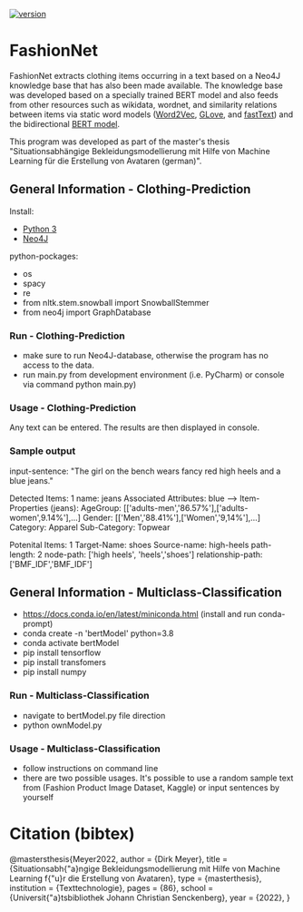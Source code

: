 [![version](https://img.shields.io/github/license/texttechnologylab/FashionNet)]()


# FashionNet
FashionNet extracts clothing items occurring in a text based on a Neo4J knowledge base that has also been made available. 
The knowledge base was developed based on a specially trained BERT model and also feeds from other resources such as wikidata, wordnet, and similarity relations between items via static word models ([Word2Vec](https://github.com/tensorflow/docs/blob/master/site/en/tutorials/text/word2vec.ipynb), [GLove](https://nlp.stanford.edu/projects/glove/), and [fastText](https://fasttext.cc/)) and the bidirectional [BERT model](https://github.com/google-research/bert).

This program was developed as part of the master's thesis "Situationsabhängige Bekleidungsmodellierung mit Hilfe von Machine Learning für die Erstellung von Avataren (german)".

## General Information - Clothing-Prediction
Install:
- [Python 3](https://www.python.org/downloads/)
- [Neo4J](https://neo4j.com/)

python-pockages:
- os
- spacy
- re
- from nltk.stem.snowball import SnowballStemmer
- from neo4j import GraphDatabase

### Run - Clothing-Prediction
- make sure to run Neo4J-database, otherwise the program has no access to the data.
- run main.py from development environment (i.e. PyCharm) or console via command python main.py)

### Usage - Clothing-Prediction
Any text can be entered. The results are then displayed in console.

### Sample output

input-sentence: "The girl on the bench wears fancy red high heels and a blue jeans."

Detected Items: 1
name: jeans
Associated Attributes: blue
--> Item-Properties (jeans):
AgeGroup: [['adults-men','86.57%'],['adults-women',9.14%'],...]
Gender: [['Men','88.41%'],['Women','9,14%'],...]
Category: Apparel
Sub-Category: Topwear

Potenital Items: 1
Target-Name: shoes
Source-name: high-heels
path-length: 2
node-path: ['high heels', 'heels','shoes']
relationship-path: ['BMF_IDF','BMF_IDF']


## General Information - Multiclass-Classification
- https://docs.conda.io/en/latest/miniconda.html (install and run conda-prompt)
- conda create -n 'bertModel' python=3.8
- conda activate bertModel
- pip install tensorflow
- pip install transfomers
- pip install numpy

### Run - Multiclass-Classification
- navigate to bertModel.py file direction
- python ownModel.py

### Usage - Multiclass-Classification
- follow instructions on command line
- there are two possible usages. It's possible to use a random sample text from (Fashion Product Image Dataset, Kaggle) or input sentences by yourself

# Citation (bibtex)
@mastersthesis{Meyer2022,
  author      = {Dirk Meyer},
  title       = {Situationsabh{\"a}ngige Bekleidungsmodellierung mit Hilfe von Machine Learning f{\"u}r die Erstellung von Avataren},
  type        = {masterthesis},
  institution = {Texttechnologie},
  pages       = {86},
  school      = {Universit{\"a}tsbibliothek Johann Christian Senckenberg},
  year        = {2022},
}
